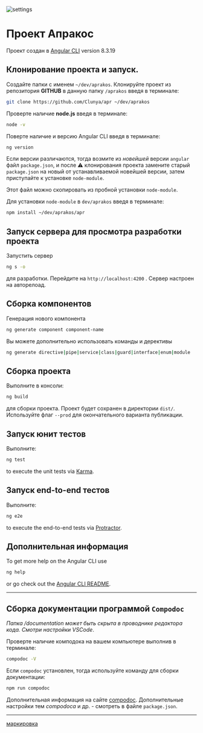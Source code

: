 ![settings](https://1.bp.blogspot.com/-VfbWcrw4Qpc/XdKynSuNRdI/AAAAAAAAErE/ESat0jf6020jPfcX6i__fpJgmsn_ltiRQCLcBGAsYHQ/s320/settings.png)

# Проект **Апракос**

Проект создан в [Angular CLI](https://github.com/angular/angular-cli) version 8.3.19


## **Клонирование проекта и запуск**.

Создайте папки с именем `~/dev/aprakos`.
Клонируйте проект из репозитория **GITHUB**  в данную папку `/aprakos` введя в терминале: 

```bash
git clone https://github.com/Clunya/apr ~/dev/aprakos
```

Проверте наличие **node.js** введя в терминале: 

```bash
node -v
```

Поверте наличие и версию Angular CLI введя в терминале: 

```bash
ng version
```

Если версии различаются, тогда возмите из *новейшей* версии `angular` файл `package.json`, и после ⚠️ клонирования проекта замените старый `package.json` на новый от устанавливаемой новейшей версии, затем приступайте к установке `node-module`.

Этот файл можно скопировать из пробной установки `node-module`.

Для установки `node-module` в `dev/aprakos` введя в терминале: 

```bash
npm install ~/dev/aprakos/apr
```

## **Запуск сервера для просмотра разработки проекта**

Запустить сервер 

```bash
ng s -o
```

 для разработки. Перейдите на `http://localhost:4200` . Сервер настроен на авторелоад.

## **Сборка компонентов**

Генерация нового компонента 

```bash
ng generate component component-name
```
Вы можете дополнительно использовать команды и дерективы 

```bash
ng generate directive|pipe|service|class|guard|interface|enum|module
```

## **Сборка проекта**

Выполните в консоли:

```bash
ng build
```

для сборки проекта. Проект будет сохранен в директории `dist/`. Используйте флаг `--prod` для окончательного варианта публикации.

## **Запуск юнит тестов**

Выполните:

```bash
ng test
```
to execute the unit tests via [Karma](https://karma-runner.github.io).

## **Запуск end-to-end тестов**

Выполните:

```bash
ng e2e
```

to execute the end-to-end tests via [Protractor](http://www.protractortest.org/).

## Дополнительная информация

To get more help on the Angular CLI use 

```bash
ng help
```

or go check out the [Angular CLI README](https://github.com/angular/angular-cli/blob/master/README.md).

---

## **Сборка документации программой `Compodoc`**

*Папка /documentation может быть скрыта в проводнике редактора кода. Смотри настройки VSCode*.

Проверте наличие комподока на вашем компьютере выполнив в терминале:

```bash
compodoc -V
```

Если `compodoc` установлен, тогда используйте команду для сборки документации: 

```bash
npm run compodoc
```

Дополнительная информация на сайте [compodoc](http://compodoc.app).
Дополнительные настройки тем *compodoca* и др. - смотреть в файле `package.json`.

---
[маркировка](маркировка.html)

<br>
